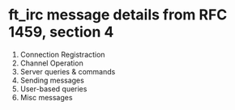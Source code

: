 # ft_irc message details from RFC 1459, section 4

1. Connection Registraction
2. Channel Operation
3. Server queries & commands
4. Sending messages
5. User-based queries
6. Misc messages
